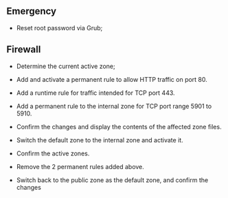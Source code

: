 ## Emergency

- Reset root password via Grub;


## Firewall

- Determine the current active zone;
- Add and activate a permanent rule to allow HTTP traffic on port 80.
- Add a runtime rule for traffic intended for TCP port 443.
- Add a permanent rule to the internal zone for TCP port range 5901 to 5910. 
- Confirm the changes and display the contents of the affected zone files. 
- Switch the default zone to the internal zone and activate it.
- Confirm the active zones.

- Remove the 2 permanent rules added above. 
- Switch back to the public zone as the default zone, and confirm the changes
